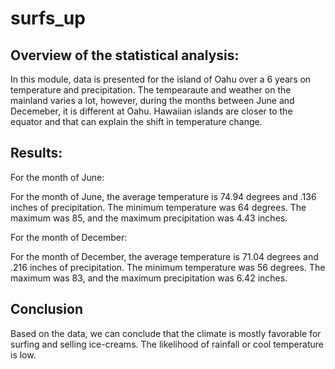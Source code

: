 # surfs_up

## Overview of the statistical analysis:

In this module, data is presented for the island of Oahu over a 6 years on temperature and precipitation. The tempearaute and weather on the mainland varies a lot, however, during the months between June and Decemeber, it is different at Oahu. Hawaiian islands are closer to the equator and that can explain the shift in temperature change. 

## Results:

For the month of June: 

For the month of June, the average temperature is 74.94 degrees and .136 inches of precipitation. The minimum temperature was 64 degrees. The maximum was 85, and the maximum precipitation was 4.43 inches. 

For the month of December:

For the month of December, the average temperature is 71.04 degrees and .216 inches of precipitation. The minimum temperature was 56 degrees. The maximum was 83, and the maximum precipitation was 6.42 inches. 


## Conclusion

Based on the data, we can conclude that the climate is mostly favorable for surfing and selling ice-creams. The likelihood of rainfall or cool temperature is low. 
